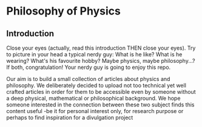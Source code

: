 # Philosophy of Physics

## Introduction
Close your eyes (actually, read this introduction THEN
close your eyes). Try to picture in your head a typical nerdy guy:
What is he like? What is he wearing? What's his favourite hobby? Maybe
physics, maybe philosophy...? If both, congratulation! Your nerdy
guy is going to enjoy this repo.

Our aim is to build a small collection of articles about physics
and philosophy. We deliberately decided to upload not too technical
yet well crafted articles in order for them to be accessible even
by someone without a deep physical, mathematical or philosophical
background. We hope someone interested in the connection between
these two subject finds this content useful -be it for
personal interest only, for research purpose or perhaps to
find inspiration for a divulgation project
